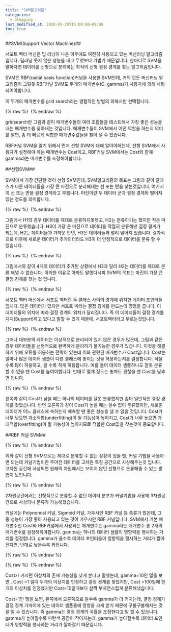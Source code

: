 ```yaml
---
title: "SVM알고리즘"
categories: 
  - blogging
last_modified_at: 2020-01-29T15:00:00+09:00
toc: true
---
```


##SVM(Support Vector Machine)##

서포트 벡터 머신은 딥 러닝이 나온 이후에도 여전히 사용되고 있는 머신러닝 알고리즘입니다.
딥러닝 못지 않은 성능을 내고 무엇보다 가볍기 때문입니다.
한마디로 SVM을 말하자면 데이터를 선형으로 분리하는 최적의 선형 결정 경계를 찾는 알고리즘입니다.

SVM은 RBF(radial basis function)커널을 사용한 SVM인데,
거의 모든 머신러닝 알고리즘이 그렇듯 RBF커널 SVM도 두개의 매개변수(C, gamma)가 사용자에 의해
세팅 되어야합니다.

이 두개의 매개변수를 grid search라는 경험적인 방법의 의해서만 선택합니다.

{% raw %} <img src="https://qkrdbstn15.github.io/assets/img/GS.png" alt=""> {% endraw %}

gridsearch란 그림과 같이 매개변수들의 여러 조합들을 테스트해서 가장 좋은 성능을 내는
매개변수를 찾아내는 것입니다.
매개변수들이 SVM에서 어떤 역할을 하는지 의미를 알면,
좀 더 빠르게 적합한 매개변수값들을 찾아 낼 수 있습니다.

RBF커널 SVM을 알기 위해서 먼저 선형 SVM에 대해 알아야하는데,
선형 SVM에서 사용자가 설정해야 하는 매개변수는 Cost이고, RBF커널 SVM에서는 Cost와 함께 gamma라는 매개변수를
조정해야합니다.

##선형SVM##

SVM에서 가장 간단한 것이 선형 SVM인데,
SVM알고리즘의 목표는 그림과 같이 클래스가 다른 데이터들을 가장 큰 마진으로 분리해내는 선 또는 면을
찾는것입니다. 여기서 이 선 또는 면을 결정 경계라고 부릅니다.
마진이란 두 데이터 군과 결정 경계와 떨어져있는 정도를 의미합니다.

{% raw %} <img src="https://qkrdbstn15.github.io/assets/img/LS.png" alt=""> {% endraw %}

그림에서 H1의 경우 데이터를 제대로 분류하지못햇고,
H2는 분류하기는 했지만 작은 마진으로 분류했습니다.
H3이 가장 큰 마진으로 데이터를 적절히 분류해낸 결정 경계가 되는데,
H2는 데이터들과 가까운 반면, H3은 데이터들과 멀리 떨어져 있습니다.
결과적으로 이후에 새로운 데이터가 추가되더라도 H3이 더 안정적으로 데이터를 분류 할 수 있습니다.

{% raw %} <img src="https://qkrdbstn15.github.io/assets/img/LS2.png" alt=""> {% endraw %}

그림에서와 같이 4개의 데이터가 추가된 상황에서 H3과 달리 H2는 데이터를
제대로 분류 해낼 수 없습니다.
이러한 이유로 아까도 말햇다시피 SVM의 목표는 마진이 가장 큰 결정 경계를 찾는 것 입니다.

{% raw %} <img src="https://qkrdbstn15.github.io/assets/img/M.png" alt=""> {% endraw %}

서포트 벡터 머신에서 서포트 벡터란 두 클래스 사이의 경계에 위치한 데이터 포인터들입니다.
많은 데이터가 있지만 서포트 벡터는 결정 경계를 만드는데 영향을 줍니다.
이 데이터들의 위치에 따라 결정 경계의 위치가 달리집니다.
즉 이 데이터들이 결정 경계를 지지(Support)하고 있다고 말할 수 있기 때문에,
서포트벡터라고 부르는것입니다.

{% raw %} <img src="https://qkrdbstn15.github.io/assets/img/O.png" alt=""> {% endraw %}

그러나 대부분의 데이터는 이상적으로 분리되어 있지 않은 경우가 많은데,
그림과 같은 경우 데이터들을 선형적으로 완벽하게 분리하기 불가능한 경우가 있습니다.
이것을 해결하기 위해 오류를 허용하는 전략이 있는데 이와 관련된 매개변수가 Cost입니다.
Cost는 얼마나 많은 데이터 샘플이 다른 클래스에 놓이는 것을 허용하는지를 결정합니다.
작을 수록 많이 허용하고, 클 수록 적게 허용합니다.
예를 들어 데이터 샘플하나도 잘못 분류할 수 없을 땐 Cost를 높여야합니다.
반대로 몇개 정도는 놓쳐도 괜찮을 땐 Cost를 낮추면 됩니다.

{% raw %} <img src="https://qkrdbstn15.github.io/assets/img/Cost.png" alt=""> {% endraw %}

왼쪽과 같이 Cost가 낮을 때는 하나의 데이터를 잘못 분류했지만 좀더 일반적인 결정 경계를 찾았습니다.
반면 오른쪽과 같이 Cost가 높을 때는 실수 없이 분류했지만, 
새로운 데이터가 어느 클래스에 속하는지 예측할 땐 좋은 성능을 낼 수 없을 것입니다.
Cost가 너무 낮으면 과소적합(underfitting)이 될 가능성이 높아지고,
Cost가 너무 높으면 과대적합(overfitting)이 될 가능성이 높아지므로 적합한 Cost값을 찾는것이 중요합니다.

##RBF 커널 SVM##

{% raw %} <img src="https://qkrdbstn15.github.io/assets/img/RBF.png" alt=""> {% endraw %}

위와 같이 선형 SVM으로는 제대로 분류할 수 없는 상황이 있을 땐,
커널 기법을 사용하면 되는데
커널기법이란 주어진 데이터를 고차원 특징 공간으로 사상해주는것 입니다.
고차원 공간에 사상되면 원래의 차원에서는 보이지 않던 선형으로 분류해줄 수 있는 방법이 보입니다.


{% raw %} <img src="https://qkrdbstn15.github.io/assets/img/kernel.png" alt=""> {% endraw %}

2차원공간에서는 선형적으로 분류할 수 없던 데이터 분포가 커널기법을 사용해 3차원공간으로 사상되니
분류가 가능해졌습니다.

커널에는 Polynomial 커널, Sigmoid 커널, 가우시안 RBF 커널 등 종류가 많은데,
그 중 성능이 가장 좋아 사용되고 있는 것이 가우시안 RBF 커널입니다.
SVM에서 기본 매개변수인 Cost와 RBF커널에서 사용되는 매개변수는 gamma라는 매개변수
총 2개의 매개변수를 설정해줘야합니다.
gamma는 하나의 데이터 샘플이 영향력을 행사하는 거리를 결정합니다.
gamma가 클수록 데이터 포인터들이 영향력을 행사하는 거리가 짧아진다면,
반대로 낮을수록 커집니다.

{% raw %} <img src="https://qkrdbstn15.github.io/assets/img/g.png" alt=""> {% endraw %}


{% raw %} <img src="https://qkrdbstn15.github.io/assets/img/g.png" alt=""> {% endraw %}

Cost가 커지면 이상치의 존재 가능성을 낮게 본다고 말했는데,
gamma=10인 열을 보면 ,
Cost =1 일때 두개의 이상치를 인정하고 결정 경계를 찾았지만,
Cost =100일때 한개의 이상치를 인정했지만 Cost=10일때보다 살짝 부자연스럽게 분류해냈습니다.


Cost=1인 행을 보면,
왼쪽에서 오른쪽으로 갈수록 gamma가 더 커지는데,
결정 경계가 결정 경계 가까이에 있는 데이터 샘플들에 영향을 크게 받기 때문에 
구불구불해지는 것을 알 수 있습니다.
즉 gamma는 결정 경계의 곡률을 조정한다고 말 할 수 있습니다.
gamma가 높아질수록 파란색 공간이 작아지는데,
gamma가 높아질수록 데이터 포인터가 영향력을 행사하는 거리가 짧아졌기 때문입니다.





 




